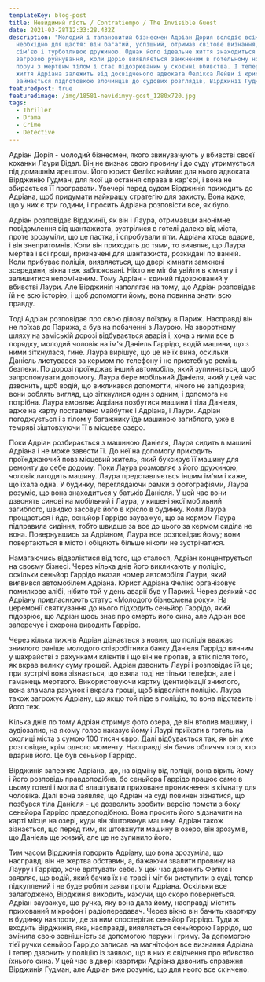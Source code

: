 ```yaml
---
templateKey: blog-post
title: Невидимий гість / Contratiempo / The Invisible Guest
date: 2021-03-28T12:33:28.432Z
description: "Молодий і талановитий бізнесмен Адріан Дория володіє всім, що
  необхідно для щастя: він багатий, успішний, отримав світове визнання, любимо
  сім'єю і турботливою дружиною. Однак його ідеальне життя знаходиться під
  загрозою руйнування, коли Доріо виявляється замкненим в готельному номері
  поруч з мертвим тілом і стає підозрюваним у скоєнні вбивства. І тепер майбутнє
  життя Адріана залежить від досвідченого адвоката Фелікса Лейви і юриста, що
  займається підготовкою злочинців до судових розглядів, Вірджинії Гудман ..."
featuredpost: true
featuredimage: /img/18581-nevidimyy-gost_1280x720.jpg
tags:
  - Thriller
  - Drama
  - Crime
  - Detective
---
```

Адріан Дорія - молодий бізнесмен, якого звинувачують у вбивстві своєї коханки Лаури Відал. Він не визнає свою провину і до суду утримується під домашнім арештом. Його юрист Фелікс наймає для нього адвоката Вірджинію Гудман, для якої це остання справа в кар'єрі, і вона не збирається її програвати. Увечері перед судом Вірджинія приходить до Адріана, щоб придумати найкращу стратегію для захисту. Вона каже, що у них є три години, і просить Адріана розповісти все, як було.

Адріан розповідає Вірджинії, як він і Лаура, отримавши анонімне повідомлення від шантажиста, зустрілися в готелі далеко від міста, проте зрозуміли, що це пастка, і спробували піти. Адріана хтось вдарив, і він знепритомнів. Коли він приходить до тями, то виявляє, що Лаура мертва і всі гроші, призначені для шантажиста, розкидані по ванній. Коли прибуває поліція, виявляється, що двері кімнати замкнені зсередини, вікна теж заблоковані. Ніхто не міг би увійти в кімнату і залишитися непоміченим. Тому Адріан - єдиний підозрюваний у вбивстві Лаури. Але Вірджинія наполягає на тому, що Адріан розповідає їй не всю історію, і щоб допомогти йому, вона повинна знати всю правду.

Тоді Адріан розповідає про свою ділову поїздку в Париж. Насправді він не поїхав до Парижа, а був на побаченні з Лаурою. На зворотному шляху на заміській дорозі відбувається аварія і, хоча з ними все в порядку, молодий чоловік на ім'я Даніель Гаррідо, водій машини, що з ними зіткнулася, гине. Лаура вирішує, що це не їх вина, оскільки Даніель листувався за кермом по телефону і не пристебнув ремінь безпеки. По дорозі проїжджає інший автомобіль, який зупиняється, щоб запропонувати допомогу. Лаура бере мобільний Даніеля, який у цей час дзвонить, щоб водій, що викликався допомогти, нічого не запідозрив; вони роблять вигляд, що зіткнулися один з одним, і допомога не потрібна. Лаура вмовляє Адріана позбутися машини і тіла Даніеля, адже на карту поставлено майбутнє і Адріана, і Лаури. Адріан погоджується і з тілом у багажнику їде машиною загиблого, уже в темряві зіштовхуючи її в місцеве озеро.

Поки Адріан розбирається з машиною Даніеля, Лаура сидить в машині Адріана і не може завести її. До неї на допомогу приходить проїжджаючий повз місцевий житель, який буксирує її машину для ремонту до себе додому. Поки Лаура розмовляє з його дружиною, чоловік лагодить машину. Лаура представляється іншим ім'ям і каже, що їхала одна. У будинку, переглядаючи рамки з фотографіями, Лаура розуміє, що вона знаходиться у батьків Даніеля. У цей час вони дзвонять синові на мобільний і Лаура, у кишені якої мобільний загиблого, швидко засовує його в крісло в будинку. Коли Лаура прощається і йде, сеньйор Гаррідо зауважує, що за кермом Лаура підправила сидіння, тобто швидше за все до цього за кермом сиділа не вона. Повернувшись за Адріаном, Лаура все розповідає йому; вони повертаються в місто і обіцяють більше ніколи не зустрічатися.

Намагаючись відволіктися від того, що сталося, Адріан концентрується на своєму бізнесі. Через кілька днів його викликають у поліцію, оскільки сеньйор Гаррідо вказав номер автомобіля Лаури, який виявився автомобілем Адріана. Юрист Адріана Фелікс організовує помилкове алібі, нібито той у день аварії був у Парижі. Через деякий час Адріану привласнюють статус «Молодого бізнесмена року». На церемонії святкування до нього підходить сеньйор Гаррідо, який підозрює, що Адріан щось знає про смерть його сина, але Адріан все заперечує і охорона виводить Гаррідо.

Через кілька тижнів Адріан дізнається з новин, що поліція вважає зниклого раніше молодого співробітника банку Даніеля Гаррідо винним у шахрайстві з рахунками клієнтів і що він не пропав, а втік після того, як вкрав велику суму грошей. Адріан дзвонить Лаурі і розповідає їй це; при зустрічі вона зізнається, що взяла тоді не тільки телефон, але і гаманець мертвого. Використовуючи картку ідентифікації зниклого, вона зламала рахунок і вкрала гроші, щоб відволікти поліцію. Лаура також загрожує Адріану, що якщо той піде в поліцію, то вона підставить і його теж.

Кілька днів по тому Адріан отримує фото озера, де він втопив машину, і аудіозапис, на якому голос наказує йому і Лаурі приїхати в готель на околиці міста з сумою 100 тисяч євро. Далі відбувається так, як він уже розповідав, крім одного моменту. Насправді він бачив обличчя того, хто вдарив його. Це був сеньйор Гаррідо.

Вірджинія запевняє Адріана, що, на відміну від поліції, вона вірить йому і його розповідь правдоподібна, бо сеньйора Гаррідо працює саме в цьому готелі і могла б влаштувати приховане проникнення в кімнату для чоловіка. Далі вона заявляє, що Адріан на суді повинен зізнатися, що позбувся тіла Даніеля - це дозволить зробити версію помсти з боку сеньйора Гаррідо правдоподібною. Вона просить його відзначити на карті місце на озері, куди він зіштовхнув машину. Адріан також зізнається, що перед тим, як штовхнути машину в озеро, він зрозумів, що Даніель ще живий, але це не зупинило його.

Тим часом Вірджинія говорить Адріану, що вона зрозуміла, що насправді він не жертва обставин, а, бажаючи звалити провину на Лауру і Гаррідо, хоче врятувати себе. У цей час дзвонить Фелікс і заявляє, що водій, який бачив їх на трасі і міг би виступити в суді, тепер підкуплений і не буде робити заяви проти Адріана. Оскільки все залагоджено, Вірджинія виходить, кажучи, що скоро повернеться. Адріан зауважує, що ручка, яку вона дала йому, насправді містить прихований мікрофон і радіопередавач. Через вікно він бачить квартиру в будинку навпроти, де за ним спостерігає сеньйор Гаррідо. Туди ж входить Вірджинія, яка, насправді, виявляється сеньйорою Гаррідо, що змінила свою зовнішність за допомогою перуки і гриму. За допомогою тієї ручки сеньйор Гаррідо записав на магнітофон все визнання Адріана і тепер дзвонить у поліцію із заявою, що в них є свідчення про вбивство їхнього сина. У цей час в двері квартири Адріана дзвонить справжня Вірджинія Гудман, але Адріан вже розуміє, що для нього все скінчено.
